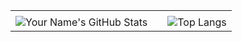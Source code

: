 |                          |            |                          |
|:------------------------:|:----------:|:------------------------:|
|                          |            |                          |
| ![Your Name's GitHub Stats](https://github-readme-stats.vercel.app/api?username=digiator42&show_icons=true&theme=dracula)  | |  ![Top Langs](https://github-readme-stats.vercel.app/api/top-langs/?username=digiator42&layout=compact&theme=dracula) |
